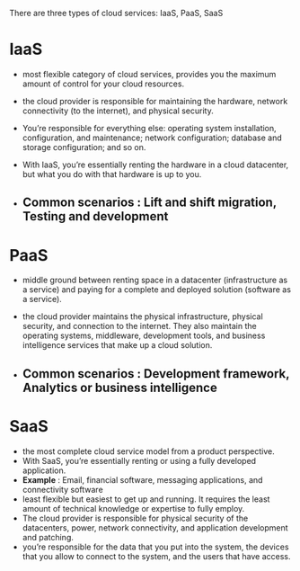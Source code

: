 There are three types of cloud services:
IaaS, PaaS, SaaS

# IaaS
- most flexible category of cloud services, provides you the maximum amount of control for your cloud resources.
- the cloud provider is responsible for maintaining the hardware, network connectivity (to the internet), and physical security. 
- You’re responsible for everything else: operating system installation, configuration, and maintenance; network configuration; database and storage configuration; and so on.
- With IaaS, you’re essentially renting the hardware in a cloud datacenter, but what you do with that hardware is up to you.

- ## Common scenarios : Lift and shift migration, Testing and development
# PaaS
- middle ground between renting space in a datacenter (infrastructure as a service) and paying for a complete and deployed solution (software as a service). 
- the cloud provider maintains the physical infrastructure, physical security, and connection to the internet. They also maintain the operating systems, middleware, development tools, and business intelligence services that make up a cloud solution. 

- ## Common scenarios : Development framework, Analytics or business intelligence
# SaaS
- the most complete cloud service model from a product perspective. 
- With SaaS, you’re essentially renting or using a fully developed application. 
- **Example** : Email, financial software, messaging applications, and connectivity software 
- least flexible but easiest to get up and running. It requires the least amount of technical knowledge or expertise to fully employ.
- The cloud provider is responsible for physical security of the datacenters, power, network connectivity, and application development and patching.
- you’re responsible for the data that you put into the system, the devices that you allow to connect to the system, and the users that have access.